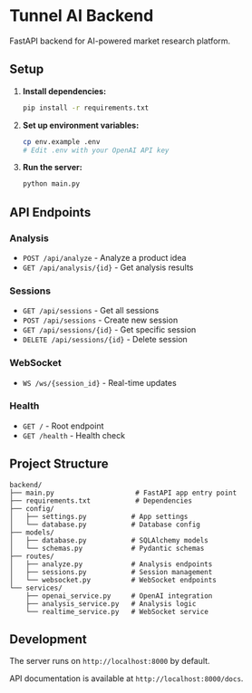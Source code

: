 # Tunnel AI Backend

FastAPI backend for AI-powered market research platform.

## Setup

1. **Install dependencies:**
   ```bash
   pip install -r requirements.txt
   ```

2. **Set up environment variables:**
   ```bash
   cp env.example .env
   # Edit .env with your OpenAI API key
   ```

3. **Run the server:**
   ```bash
   python main.py
   ```

## API Endpoints

### Analysis
- `POST /api/analyze` - Analyze a product idea
- `GET /api/analysis/{id}` - Get analysis results

### Sessions
- `GET /api/sessions` - Get all sessions
- `POST /api/sessions` - Create new session
- `GET /api/sessions/{id}` - Get specific session
- `DELETE /api/sessions/{id}` - Delete session

### WebSocket
- `WS /ws/{session_id}` - Real-time updates

### Health
- `GET /` - Root endpoint
- `GET /health` - Health check

## Project Structure

```
backend/
├── main.py                    # FastAPI app entry point
├── requirements.txt           # Dependencies
├── config/
│   ├── settings.py           # App settings
│   └── database.py           # Database config
├── models/
│   ├── database.py           # SQLAlchemy models
│   └── schemas.py            # Pydantic schemas
├── routes/
│   ├── analyze.py            # Analysis endpoints
│   ├── sessions.py           # Session management
│   └── websocket.py          # WebSocket endpoints
└── services/
    ├── openai_service.py     # OpenAI integration
    ├── analysis_service.py   # Analysis logic
    └── realtime_service.py   # WebSocket service
```

## Development

The server runs on `http://localhost:8000` by default.

API documentation is available at `http://localhost:8000/docs`.
